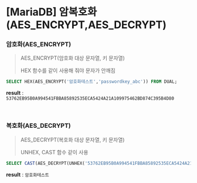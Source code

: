 # [MariaDB] 암복호화(AES_ENCRYPT,AES_DECRYPT)

### 암호화(AES_ENCRYPT)

> AES_ENCRYPT(암호화 대상 문자열, 키 문자열)
>
> HEX 함수를 같이 사용해 줘야 문자가 안깨짐

```sql
SELECT HEX(AES_ENCRYPT('암호화테스트','passwordkey_abc')) FROM DUAL;
```

**result** : `53762EB95B0A994541FBBA85892535ECA5424A21A109975462BD874C395B4D80`

<BR>

### 복호화(AES_DECRYPT)

> AES_DECRYPT(복호화 대상 문자열, 키 문자열)
>
> UNHEX, CAST 함수 같이 사용

```sql
SELECT CAST(AES_DECRYPT(UNHEX('53762EB95B0A994541FBBA85892535ECA5424A21A109975462BD874C395B4D80'),'passwordkey_abc') AS CHAR) FROM DUAL; 
```

**result** : `암호화테스트`
